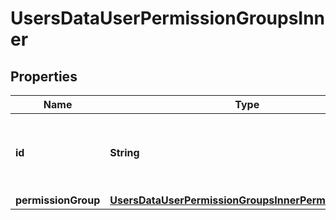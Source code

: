 

# UsersDataUserPermissionGroupsInner


## Properties

| Name | Type | Description | Notes |
|------------ | ------------- | ------------- | -------------|
|**id** | **String** | The identifier string for the User Permission Group. |  [optional] |
|**permissionGroup** | [**UsersDataUserPermissionGroupsInnerPermissionGroup**](UsersDataUserPermissionGroupsInnerPermissionGroup.md) |  |  [optional] |




